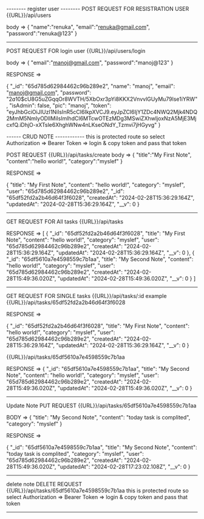 
-------- register user --------
POST REQUEST FOR RESISTRATION USER
{{URL}}/api/users

body => 
{
    "name":"renuka",
    "email":"renuka@gmail.com",
    "password":"renuka@123"
}

--------------------------------------------

POST REQUEST FOR login user
{{URL}}/api/users/login

body => 
{
    "email":"manoj@gmail.com",
    "password":"manoj@123"
}

RESPONSE =>

{
    "_id": "65d785d62984462c96b289e2",
    "name": "manoj",
    "email": "manoj@gmail.com",
    "password": "$2a$10$cU8G5uZGqqOr8WVTH/5XbOxr3pYi8KKX2VnvvlGUyMu79lse1iYRW",
    "isAdmin": false,
    "pic": "manoj",
    "token": "eyJhbGciOiJIUzI1NiIsInR5cCI6IkpXVCJ9.eyJpZCI6IjY1ZDc4NWQ2Mjk4NDQ2MmM5NmIyODllMiIsImlhdCI6MTcwOTEzMDg3MSwiZXhwIjoxNzA5MjE3MjcxfQ.iDhjO-xXTsle6XhghWNw4nLKseONdY_Tzmvi7jHGyvg"
}



------ CRUD NOTE ------------
 this is protected route so select Authorization => Bearer Token => login & copy token and pass that token 

POST REQUEST 
{{URL}}/api/tasks/create
body => 
{
    "title":"My First Note",
    "content":"hello world!",
    "category":"myslef"
}

RESPONSE =>

{
    "title": "My First Note",
    "content": "hello world!",
    "category": "myslef",
    "user": "65d785d62984462c96b289e2",
    "_id": "65df52fd2a2b46d64f3f6028",
    "createdAt": "2024-02-28T15:36:29.164Z",
    "updatedAt": "2024-02-28T15:36:29.164Z",
    "__v": 0
}

-------------------------------------------

GET REQUEST FOR All tasks
{{URL}}/api/tasks

RESPONSE => 
[
    {
        "_id": "65df52fd2a2b46d64f3f6028",
        "title": "My First Note",
        "content": "hello world!",
        "category": "myslef",
        "user": "65d785d62984462c96b289e2",
        "createdAt": "2024-02-28T15:36:29.164Z",
        "updatedAt": "2024-02-28T15:36:29.164Z",
        "__v": 0
    },
    {
        "_id": "65df5610a7e4598559c7b1aa",
        "title": "My Second Note",
        "content": "hello world!",
        "category": "myslef",
        "user": "65d785d62984462c96b289e2",
        "createdAt": "2024-02-28T15:49:36.020Z",
        "updatedAt": "2024-02-28T15:49:36.020Z",
        "__v": 0
    }
]

---------------------------------------------------

GET REQUEST FOR SINGLE tasks
{{URL}}/api/tasks/:id
example {{URL}}/api/tasks/65df52fd2a2b46d64f3f6028

RESPONSE => 

{
    "_id": "65df52fd2a2b46d64f3f6028",
    "title": "My First Note",
    "content": "hello world!",
    "category": "myslef",
    "user": "65d785d62984462c96b289e2",
    "createdAt": "2024-02-28T15:36:29.164Z",
    "updatedAt": "2024-02-28T15:36:29.164Z",
    "__v": 0
}

{{URL}}/api/tasks/65df5610a7e4598559c7b1aa

RESPONSE => 
{
    "_id": "65df5610a7e4598559c7b1aa",
    "title": "My Second Note",
    "content": "hello world!",
    "category": "myslef",
    "user": "65d785d62984462c96b289e2",
    "createdAt": "2024-02-28T15:49:36.020Z",
    "updatedAt": "2024-02-28T15:49:36.020Z",
    "__v": 0
}

------------------------------------------------

Update Note
PUT REQUEST
{{URL}}/api/tasks/65df5610a7e4598559c7b1aa

BODY => 
{
    "title": "My Second Note",
    "content": "today task is complited",
    "category": "myslef"
}

RESPONSE => 

{
    "_id": "65df5610a7e4598559c7b1aa",
    "title": "My Second Note",
    "content": "today task is complited",
    "category": "myslef",
    "user": "65d785d62984462c96b289e2",
    "createdAt": "2024-02-28T15:49:36.020Z",
    "updatedAt": "2024-02-28T17:23:02.108Z",
    "__v": 0
}

------------------------------------------
delete note
DELETE REQUEST
{{URL}}/api/tasks/65df5610a7e4598559c7b1aa 
 this is protected route so select Authorization => Bearer Token => login & copy token and pass that token 

 --------------------------------------------